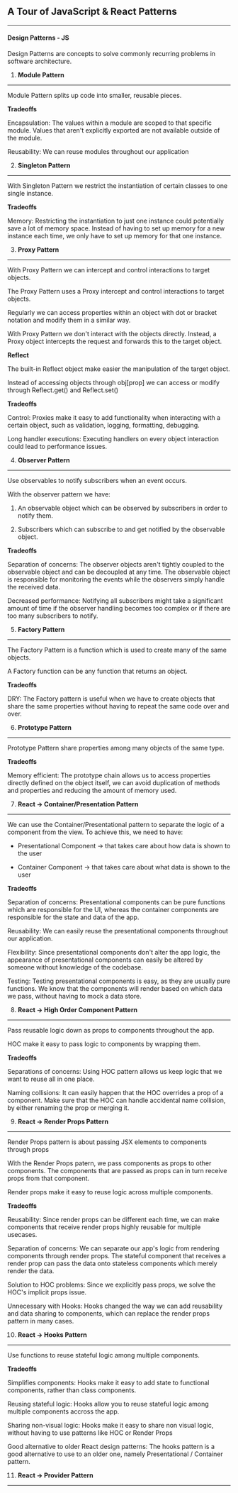 ## A Tour of JavaScript & React Patterns

---

#### Design Patterns - JS

Design Patterns are concepts to solve commonly recurring problems in software architecture.

1. **Module Pattern**

---

Module Pattern splits up code into smaller, reusable pieces.

**Tradeoffs**

Encapsulation: The values within a module are scoped to that specific module. Values that aren't explicitly exported are not available outside of the module.

Reusability: We can reuse modules throughout our application

2. **Singleton Pattern**

---

With Singleton Pattern we restrict the instantiation of certain classes to one single instance.

**Tradeoffs**

Memory: Restricting the instantiation to just one instance could potentially save a lot of memory space. Instead of having to set up memory for a new instance each time, we only have to set up memory for that one instance.

3. **Proxy Pattern**

---

With Proxy Pattern we can intercept and control interactions to target objects.

The Proxy Pattern uses a Proxy intercept and control interactions to target objects.

Regularly we can access properties within an object with dot or bracket notation and modify them in a similar way.

With Proxy Pattern we don't interact with the objects directly. Instead, a Proxy object intercepts the request and forwards this to the target object.

**Reflect**

The built-in Reflect object make easier the manipulation of the target object.

Instead of accessing objects through obj[prop] we can access or modify through Reflect.get() and Reflect.set()

**Tradeoffs**

Control: Proxies make it easy to add functionality when interacting with a certain object, such as validation, logging, formatting, debugging.

Long handler executions: Executing handlers on every object interaction could lead to performance issues.

4. **Observer Pattern**

---

Use observables to notify subscribers when an event occurs.

With the observer pattern we have:

1. An observable object which can be observed by subscribers in order to notify them.

2. Subscribers which can subscribe to and get notified by the observable object.

**Tradeoffs**

Separation of concerns: The observer objects aren't tightly coupled to the observable object and can be decoupled at any time. The observable object is responsible for monitoring the events while the observers simply handle the received data.

Decreased performance: Notifying all subscribers might take a significant amount of time if the observer handling becomes too complex or if there are too many subscribers to notify.

5. **Factory Pattern**

---

The Factory Pattern is a function which is used to create many of the same objects.

A Factory function can be any function that returns an object.

**Tradeoffs**

DRY: The Factory pattern is useful when we have to create objects that share the same properties without having to repeat the same code over and over.

6. **Prototype Pattern**

---

Prototype Pattern share properties among many objects of the same type.

**Tradeoffs**

Memory efficient: The prototype chain allows us to access properties directly defined on the object itself, we can avoid duplication of methods and properties and reducing the amount of memory used.

7. **React -> Container/Presentation Pattern**

---

We can use the Container/Presentational pattern to separate the logic of a component from the view. To achieve this, we need to have:

- Presentational Component -> that takes care about how data is shown to the user

- Container Component -> that takes care about what data is shown to the user

**Tradeoffs**

Separation of concerns: Presentational components can be pure functions which are responsible for the UI, whereas the container components are responsible for the state and data of the app.

Reusability: We can easily reuse the presentational components throughout our application.

Flexibility: Since presentational components don't alter the app logic, the appearance of presentational components can easily be altered by someone without knowledge of the codebase.

Testing: Testing presentational components is easy, as they are usually pure functions. We know that the components will render based on which data we pass, without having to mock a data store.

8. **React -> High Order Component Pattern**

---

Pass reusable logic down as props to components throughout the app.

HOC make it easy to pass logic to components by wrapping them.

**Tradeoffs**

Separations of concerns: Using HOC pattern allows us keep logic that we want to reuse all in one place.

Naming collisions: It can easily happen that the HOC overrides a prop of a component. Make sure that the HOC can handle accidental name collision, by either renaming the prop or merging it.

9. **React -> Render Props Pattern**

---

Render Props pattern is about passing JSX elements to components through props

With the Render Props patern, we pass components as props to other components. The components that are passed as props can in turn receive props from that component.

Render props make it easy to reuse logic across multiple components.

**Tradeoffs**

Reusability: Since render props can be different each time, we can make components that receive render props highly reusable for multiple usecases.

Separation of concerns: We can separate our app's logic from rendering components through render props. The stateful component that receives a render prop can pass the data onto stateless components which merely render the data.

Solution to HOC problems: Since we explicitly pass props, we solve the HOC's implicit props issue.

Unnecessary with Hooks: Hooks changed the way we can add reusability and data sharing to components, which can replace the render props pattern in many cases.

10. **React -> Hooks Pattern**

---

Use functions to reuse stateful logic among multiple components.

**Tradeoffs**

Simplifies components: Hooks make it easy to add state to functional components, rather than class components.

Reusing stateful logic: Hooks allow you to reuse stateful logic among multiple components accross the app.

Sharing non-visual logic: Hooks make it easy to share non visual logic, without having to use patterns like HOC or Render Props

Good alternative to older React design patterns: The hooks pattern is a good alternative to use to an older one, namely Presentational / Container pattern.

11. **React -> Provider Pattern**

---
